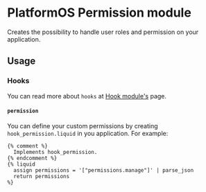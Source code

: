 # PlatformOS Permission module

Creates the possibility to handle user roles and permission on your application.

## Usage

### Hooks

You can read more about `hooks` at [Hook module's](https://github.com/hosszukalman/pos-module-hook) page.

#### `permission`

You can define your custom permissions by creating `hook_permission.liquid` in you application. For example:

```
{% comment %}
  Implements hook_permission.
{% endcomment %}
{% liquid
  assign permissions = '["permissions.manage"]' | parse_json
  return permissions
%}
```
